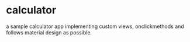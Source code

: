 # calculator
a sample calculator app implementing custom views, onclickmethods and follows material design as possible.
